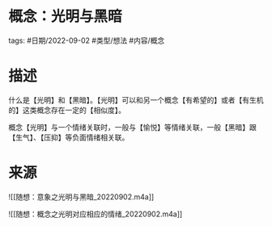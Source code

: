 # 概念：光明与黑暗



tags: #日期/2022-09-02 #类型/想法 #内容/概念 


# 描述

什么是【光明】和【黑暗】。【光明】可以和另一个概念【有希望的】或者【有生机的】这类概念存在一定的【相似度】。

概念【光明】与一个情绪关联时，一般与【愉悦】等情绪关联，一般【黑暗】跟【生气】、【压抑】等负面情绪相关联。


# 来源

![[随想：意象之光明与黑暗_20220902.m4a]]


![[随想：概念之光明对应相应的情绪_20220902.m4a]]
